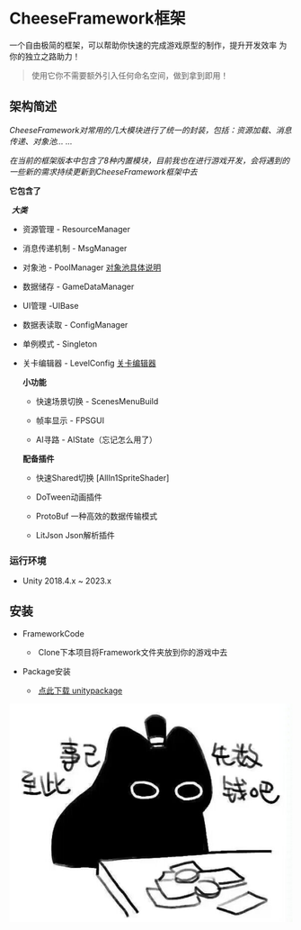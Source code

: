 # CheeseFramework框架
一个自由极简的框架，可以帮助你快速的完成游戏原型的制作，提升开发效率
为你的独立之路助力！



> 使用它你不需要额外引入任何命名空间，做到拿到即用！

## 架构简述

*CheeseFramework对常用的几大模块进行了统一的封装，包括：资源加载、消息传递、对象池... ...*

*在当前的框架版本中包含了8种内置模块，目前我也在进行游戏开发，会将遇到的一些新的需求持续更新到CheeseFramework框架中去*



**它包含了**

​    ***大类***

- 资源管理 - ResourceManager

- 消息传递机制 - MsgManager

- 对象池 - PoolManager      [对象池具体说明](/Document/Describe/Pool.md) 

- 数据储存 - GameDataManager

- UI管理 -UIBase

- 数据表读取 - ConfigManager

- 单例模式 - Singleton

- 关卡编辑器 - LevelConfig [关卡编辑器](/Document/Describe/Levelconfig.md) 

  


  **小功能**

  - 快速场景切换 - ScenesMenuBuild

  - 帧率显示 - FPSGUI

  - AI寻路 - AIState（忘记怎么用了）

    


  **配备插件**

  - 快速Shared切换 [AllIn1SpriteShader]

  - DoTween动画插件

  - ProtoBuf 一种高效的数据传输模式

  - LitJson Json解析插件
    
### 运行环境

* Unity 2018.4.x ~ 2023.x

## 安装

- FrameworkCode

  - ​	Clone下本项目将Framework文件夹放到你的游戏中去
  
- Package安装
  - ​	[点此下载 unitypackage](Package/CheeseFramework.unitypackage)
    


 ![emoji1](Document/Item/emoji1.jpg)


​    
